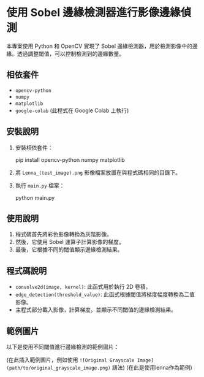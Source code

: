# 使用 Sobel 邊緣檢測器進行影像邊緣偵測

本專案使用 Python 和 OpenCV 實現了 Sobel 邊緣檢測器，用於檢測影像中的邊緣。透過調整閾值，可以控制檢測到的邊緣數量。

## 相依套件

* `opencv-python`
* `numpy`
* `matplotlib`
* `google-colab` (此程式在 Google Colab 上執行)

## 安裝說明

1.  安裝相依套件：

    pip install opencv-python numpy matplotlib

2.  將 `Lenna_(test_image).png` 影像檔案放置在與程式碼相同的目錄下。

3.  執行 `main.py` 檔案：

    python main.py

## 使用說明

1.  程式碼首先將彩色影像轉換為灰階影像。
2.  然後，它使用 Sobel 運算子計算影像的梯度。
3.  最後，它根據不同的閾值顯示邊緣檢測結果。

## 程式碼說明

* `convolve2d(image, kernel)`: 此函式用於執行 2D 卷積。
* `edge_detection(threshold_value)`: 此函式根據閾值將梯度幅度轉換為二值影像。
* 主程式部分載入影像，計算梯度，並顯示不同閾值的邊緣檢測結果。

## 範例圖片

以下是使用不同閾值進行邊緣檢測的範例圖片：

(在此插入範例圖片，例如使用 `![Original Grayscale Image](path/to/original_grayscale_image.png)` 語法)
(在此是使用lenna作為範例)
